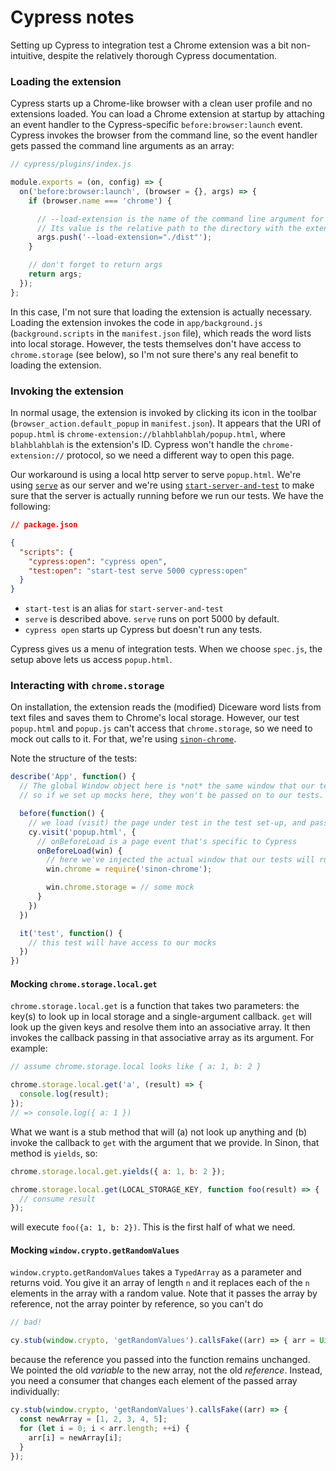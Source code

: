 Cypress notes
=============

Setting up Cypress to integration test a Chrome extension was a bit non-intuitive, despite the relatively thorough Cypress documentation.

### Loading the extension

Cypress starts up a Chrome-like browser with a clean user profile and no extensions loaded. You can load a Chrome extension at startup by attaching an event handler to the Cypress-specific `before:browser:launch` event. Cypress invokes the browser from the command line, so the event handler gets passed the command line arguments as an array:

~~~js
// cypress/plugins/index.js

module.exports = (on, config) => {
  on('before:browser:launch', (browser = {}, args) => {
    if (browser.name === 'chrome') {

      // --load-extension is the name of the command line argument for loading a particular extension.
      // Its value is the relative path to the directory with the extension's manifest.json file.
      args.push('--load-extension="./dist"');
    }

    // don't forget to return args
    return args;
  });
};
~~~

In this case, I'm not sure that loading the extension is actually necessary. Loading the extension invokes the code in `app/background.js` (`background.scripts` in the `manifest.json` file), which reads the word lists into local storage. However, the tests themselves don't have access to `chrome.storage` (see below), so I'm not sure there's any real benefit to loading the extension.

### Invoking the extension

In normal usage, the extension is invoked by clicking its icon in the toolbar (`browser_action.default_popup` in `manifest.json`). It appears that the URI of `popup.html` is `chrome-extension://blahblahblah/popup.html`, where `blahblahblah` is the extension's ID. Cypress won't handle the `chrome-extension://` protocol, so we need a different way to open this page.

Our workaround is using a local http server to serve `popup.html`. We're using [`serve`](https://www.npmjs.com/package/serve) as our server and we're using [`start-server-and-test`](https://www.npmjs.com/package/start-server-and-test) to make sure that the server is actually running before we run our tests. We have the following:

~~~json
// package.json

{
  "scripts": {
    "cypress:open": "cypress open",
    "test:open": "start-test serve 5000 cypress:open"
  }
}
~~~

* `start-test` is an alias for `start-server-and-test`
* `serve` is described above. `serve` runs on port 5000 by default.
* `cypress open` starts up Cypress but doesn't run any tests.

Cypress gives us a menu of integration tests. When we choose `spec.js`, the setup above lets us access `popup.html`.

### Interacting with `chrome.storage`

On installation, the extension reads the (modified) Diceware word lists from text files and saves them to Chrome's local storage. However, our test `popup.html` and `popup.js` can't access that `chrome.storage`, so we need to mock out calls to it. For that, we're using [`sinon-chrome`](https://www.npmjs.com/package/sinon-chrome).

Note the structure of the tests:

~~~js
describe('App', function() {
  // The global Window object here is *not* the same window that our tests will run in,
  // so if we set up mocks here, they won't be passed on to our tests.

  before(function() {
    // we load (visit) the page under test in the test set-up, and pass in an event handler
    cy.visit('popup.html', {
      // onBeforeLoad is a page event that's specific to Cypress
      onBeforeLoad(win) {
        // here we've injected the actual window that our tests will run in
        win.chrome = require('sinon-chrome');

        win.chrome.storage = // some mock
      }
    })
  })

  it('test', function() {
    // this test will have access to our mocks
  })
})
~~~

#### Mocking `chrome.storage.local.get`

`chrome.storage.local.get` is a function that takes two parameters: the key(s) to look up in local storage and a single-argument callback. `get` will look up the given keys and resolve them into an associative array. It then invokes the callback passing in that associative array as its argument. For example:

~~~js
// assume chrome.storage.local looks like { a: 1, b: 2 }

chrome.storage.local.get('a', (result) => {
  console.log(result);
});
// => console.log({ a: 1 })
~~~

What we want is a stub method that will (a) not look up anything and (b) invoke the callback to `get` with the argument that we provide. In Sinon, that method is `yields`, so:

~~~js
chrome.storage.local.get.yields({ a: 1, b: 2 });

chrome.storage.local.get(LOCAL_STORAGE_KEY, function foo(result) => {
  // consume result
});
~~~

will execute `foo({a: 1, b: 2})`. This is the first half of what we need.

#### Mocking `window.crypto.getRandomValues`

`window.crypto.getRandomValues` takes a `TypedArray` as a parameter and returns void. You give it an array of length `n` and it replaces each of the `n` elements in the array with a random value. Note that it passes the array by reference, not the array pointer by reference, so you can't do

~~~js
// bad!

cy.stub(window.crypto, 'getRandomValues').callsFake((arr) => { arr = Uint8Array.of(1,2,3,4,5); })
~~~

because the reference you passed into the function remains unchanged. We pointed the old _variable_ to the new array, not the old _reference_. Instead, you need a consumer that changes each element of the passed array individually:

~~~js
cy.stub(window.crypto, 'getRandomValues').callsFake((arr) => {
  const newArray = [1, 2, 3, 4, 5];
  for (let i = 0; i < arr.length; ++i) {
    arr[i] = newArray[i];
  }
});
~~~